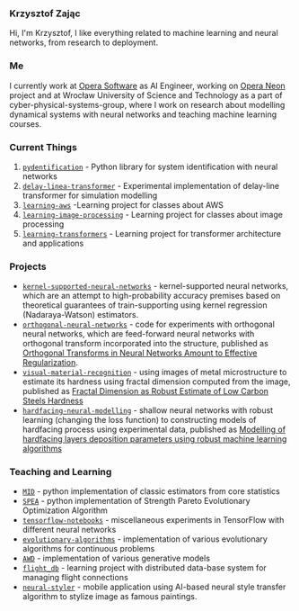 ### Krzysztof Zając

Hi, I'm Krzysztof, I like everything related to machine learning and neural networks, from research to deployment.

### Me

I currently work at [Opera Software](https://www.opera.com/) as AI Engineer, working on [Opera Neon](https://www.operaneon.com/) 
project and at Wrocław University of Science and Technology as a part of cyber-physical-systems-group, where I work on
research about modelling dynamical systems with neural networks and teaching machine learning courses.

### Current Things

1. [`pydentification`](https://github.com/cyber-physical-systems-group/pydentification) - Python library for system identification with neural networks
2. [`delay-linea-transformer`](https://github.com/cyber-physical-systems-group/delay-line-transformer) - Experimental implementation of delay-line transformer for simulation modelling
3. [`learning-aws`](https://github.com/kzajac97/learning-aws) -Learning project for classes about AWS
4. [`learning-image-processing`](https://github.com/kzajac97/learning-image-processing) - Learning project for classes about image processing
5. [`learning-transformers`](https://github.com/kzajac97/learning-transformers) - Learning project for transformer architecture and applications

### Projects

* [`kernel-supported-neural-networks`](https://github.com/cyber-physical-systems-group/kernel-supported-neural-networks) -  kernel-supported neural networks, which are an attempt to high-probability accuracy premises based on theoretical guarantees of train-supporting using kernel regression (Nadaraya-Watson) estimators.
* [`orthogonal-neural-networks`](https://github.com/cyber-physical-systems-group/orthogonal-neural-networks) - code for experiments with orthogonal neural networks, which are feed-forward neural networks with orthogonal transform incorporated into the structure, published as [Orthogonal Transforms in Neural Networks Amount to Effective Regularization](https://link.springer.com/chapter/10.1007/978-3-031-61857-4_33).
* [`visual-material-recognition`](https://github.com/kzajac97/visual-material-recognition) - using images of metal microstructure to estimate its hardness using fractal dimension computed from the image, published as [Fractal Dimension as Robust Estimate of Low Carbon Steels Hardness](https://www.astrj.com/Fractal-Dimension-as-Robust-Estimate-of-Low-Carbon-Steels-Hardness,155799,0,2.html?fbclid=IwAR0XpbvmIK5UQEJxw8Dset3TzE61ur8hTvquCyj9qfsCYLzXgTWXo_n5GT8)
* [`hardfacing-neural-modelling`](https://github.com/kzajac97/hardfacing-neural-modelling) - shallow neural networks with robust learning (changing the loss function) to constructing models of hardfacing process using experimental data, published as [Modelling of hardfacing layers deposition parameters using robust machine learning algorithms](https://iopscience.iop.org/article/10.1088/1742-6596/2130/1/012016)

### Teaching and Learning

* [`MID`](https://github.com/kzajac97/MID) - python implementation of classic estimators from core statistics 
* [`SPEA`](https://github.com/kzajac97/SPEA) - python implementation of Strength Pareto Evolutionary Optimization Algorithm
* [`tensorflow-notebooks`](https://github.com/kzajac97/tensorflow-notebooks) - miscellaneous experiments in TensorFlow with different neural networks
* [`evolutionary-algorithms`](https://github.com/kzajac97/evolutionary-algorithms) - implementation of various evolutionary algorithms for continuous problems
* [`AWD`](https://github.com/kzajac97/AWD) -  implementation of various generative models
* [`flight_db`](https://github.com/kzajac97/flight_db) - learning project with distributed data-base system for managing flight connections
* [`neural-styler`](https://github.com/kzajac97/neural-styler) - mobile application using AI-based neural style transfer algorithm to stylize image as famous paintings.